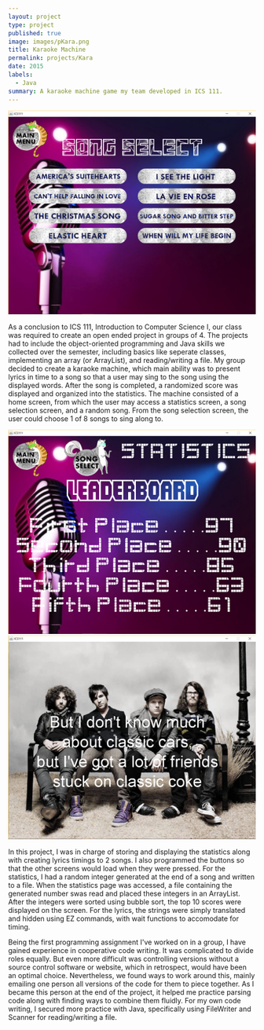 ```yaml
---
layout: project
type: project
published: true
image: images/pKara.png
title: Karaoke Machine
permalink: projects/Kara
date: 2015
labels:
  - Java
summary: A karaoke machine game my team developed in ICS 111.
---
```


<img class="ui image" src="../images/KARA1.png">

As a conclusion to ICS 111, Introduction to Computer Science I, our class was required to create an open ended project in groups of 4. The projects had to include the object-oriented programming and Java skills we collected over the semester, including basics like seperate classes, implementing an array (or ArrayList), and reading/writing a file. My group decided to create a karaoke machine, which main ability was to present lyrics in time to a song so that a user may sing to the song using the displayed words. After the song is completed, a randomized score was displayed and organized into the statistics. The machine consisted of a home screen, from which the user may access a statistics screen, a song selection screen, and a random song. From the song selection screen, the user could choose 1 of 8 songs to sing along to.

<div class="ui small rounded images">
  <img class="ui image" src="../images/KARA2.png">
  <img class="ui image" src="../images/KARA3.png">
</div>

In this project, I was in charge of storing and displaying the statistics along with creating lyrics timings to 2 songs. I also programmed the buttons so that the other screens would load when they were pressed. For the statistics, I had a random integer generated at the end of a song and written to a file. When the statistics page was accessed, a file containing the generated number swas read and placed these integers in an ArrayList. After the integers were sorted using bubble sort, the top 10 scores were displayed on the screen. For the lyrics, the strings were simply translated and hidden using EZ commands, with wait functions to accomodate for timing. 

Being the first programming assignment I've worked on in a group, I have gained experience in cooperative code writing. It was complicated to divide roles equally. But even more difficult was controlling versions without a source control software or website, which in retrospect, would have been an optimal choice. Nevertheless, we found ways to work around this, mainly emailing one person all versions of the code for them to piece together. As I became this person at the end of the project, it helped me practice parsing code along with finding ways to combine them fluidly. For my own code writing, I secured more practice with Java, specifically using FileWriter and Scanner for reading/writing a file.
